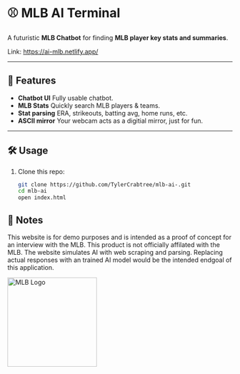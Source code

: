 # ⚾ MLB AI Terminal

A futuristic **MLB Chatbot** for finding **MLB player key stats and summaries**. 

Link: https://ai-mlb.netlify.app/

---

## 🚀 Features
- **Chatbot UI** Fully usable chatbot. 
- **MLB Stats** Quickly search MLB players & teams.
- **Stat parsing** ERA, strikeouts, batting avg, home runs, etc.
- **ASCII mirror**  Your webcam acts as a digitial mirror, just for fun.

---

## 🛠️ Usage
1. Clone this repo:
   ```bash
   git clone https://github.com/TylerCrabtree/mlb-ai-.git
   cd mlb-ai
   open index.html


## 📕 Notes
This website is for demo purposes and is intended as a proof of concept for an interview with the MLB. This product is not officially affilated with the MLB. 
The website simulates AI with web scraping and parsing. Replacing actual responses with an trained AI model would be the intended endgoal of this application. 


<img src="https://content.sportslogos.net/logos/4/490/full/1986.png" alt="MLB Logo" width="200"/>




